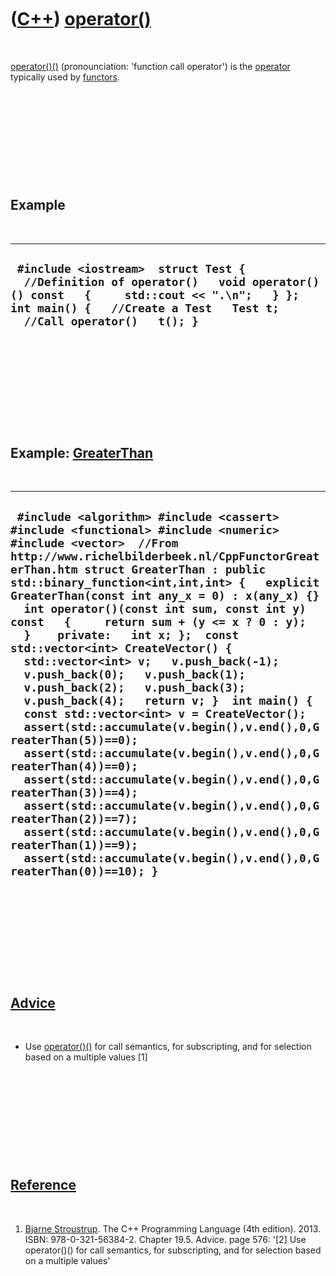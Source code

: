 



 

 

 

 

 

([C++](Cpp.md)) [operator()](CppOperatorFunctionCall.md)
==========================================================

 

[operator()()](CppOperatorFunctionCall.md) (pronounciation: 'function
call operator') is the [operator](CppOperator.md) typically used by
[functors](CppFunctor.md).

 

 

 

 

 

Example
-------

 

  ---------------------------------------------------------------------------------------------------------------------------------------------------------------------------------------------------------
  ` #include <iostream>  struct Test {   //Definition of operator()   void operator()() const   {     std::cout << ".\n";   } };  int main() {   //Create a Test   Test t;    //Call operator()   t(); }`
  ---------------------------------------------------------------------------------------------------------------------------------------------------------------------------------------------------------

 

 

 

 

 

Example: [GreaterThan](CppFunctorGreaterThan.md)
-------------------------------------------------

 

  --------------------------------------------------------------------------------------------------------------------------------------------------------------------------------------------------------------------------------------------------------------------------------------------------------------------------------------------------------------------------------------------------------------------------------------------------------------------------------------------------------------------------------------------------------------------------------------------------------------------------------------------------------------------------------------------------------------------------------------------------------------------------------------------------------------------------------------------------------------------------------------------------------------------------------------------------------------------------------------------------------------------------------------------------------------------------------------------
  ` #include <algorithm> #include <cassert> #include <functional> #include <numeric> #include <vector>  //From http://www.richelbilderbeek.nl/CppFunctorGreaterThan.htm struct GreaterThan : public std::binary_function<int,int,int> {   explicit GreaterThan(const int any_x = 0) : x(any_x) {}   int operator()(const int sum, const int y) const   {     return sum + (y <= x ? 0 : y);   }    private:   int x; };  const std::vector<int> CreateVector() {   std::vector<int> v;   v.push_back(-1);   v.push_back(0);   v.push_back(1);   v.push_back(2);   v.push_back(3);   v.push_back(4);   return v; }  int main() {   const std::vector<int> v = CreateVector();   assert(std::accumulate(v.begin(),v.end(),0,GreaterThan(5))==0);   assert(std::accumulate(v.begin(),v.end(),0,GreaterThan(4))==0);   assert(std::accumulate(v.begin(),v.end(),0,GreaterThan(3))==4);   assert(std::accumulate(v.begin(),v.end(),0,GreaterThan(2))==7);   assert(std::accumulate(v.begin(),v.end(),0,GreaterThan(1))==9);   assert(std::accumulate(v.begin(),v.end(),0,GreaterThan(0))==10); }`
  --------------------------------------------------------------------------------------------------------------------------------------------------------------------------------------------------------------------------------------------------------------------------------------------------------------------------------------------------------------------------------------------------------------------------------------------------------------------------------------------------------------------------------------------------------------------------------------------------------------------------------------------------------------------------------------------------------------------------------------------------------------------------------------------------------------------------------------------------------------------------------------------------------------------------------------------------------------------------------------------------------------------------------------------------------------------------------------------

 

 

 

 

 

[Advice](CppAdvice.md)
-----------------------

 

-   Use [operator()()](CppOperatorFunctionCall.md) for call semantics,
    for subscripting, and for selection based on a multiple values \[1\]

 

 

 

 

 

[Reference](CppReferences.md)
------------------------------

 

1.  [Bjarne Stroustrup](CppBjarneStroustrup.md). The C++ Programming
    Language (4th edition). 2013. ISBN: 978-0-321-56384-2. Chapter 19.5.
    Advice. page 576: '\[2\] Use operator()() for call semantics, for
    subscripting, and for selection based on a multiple values'

 

 

 

 

 





 



